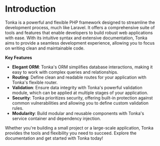 # Introduction

Tonka is a powerful and flexible PHP framework designed to streamline the development process, much like Laravel. It offers a comprehensive suite of tools and features that enable developers to build robust web applications with ease. With its intuitive syntax and extensive documentation, Tonka aims to provide a seamless development experience, allowing you to focus on writing clean and maintainable code.

**Key Features**

- **Elegant ORM**: Tonka's ORM simplifies database interactions, making it easy to work with complex queries and relationships.
- **Routing**: Define clean and readable routes for your application with Tonka's flexible router.
- **Validation**: Ensure data integrity with Tonka's powerful validation module, which can be applied at multiple stages of your application.
- **Security**: Tonka prioritizes security, offering built-in protection against common vulnerabilities and allowing you to define custom validation rules.
- **Modularity**: Build modular and reusable components with Tonka's service container and dependency injection.

Whether you're building a small project or a large-scale application, Tonka provides the tools and flexibility you need to succeed. Explore the documentation and get started with Tonka today!